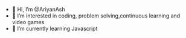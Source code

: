 - 👋 Hi, I’m @AriyanAsh
- 👀 I’m interested in coding, problem solving,continuous learning and video games 
- 🌱 I’m currently learning Javascript 
<!---
AriyanAsh/AriyanAsh is a ✨ special ✨ repository because its `README.md` (this file) appears on your GitHub profile.
You can click the Preview link to take a look at your changes.
--->
